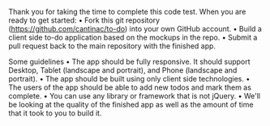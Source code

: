 Thank you for taking the time to complete this code test. 
When you are ready to get started:
•   Fork this git repository (https://github.com/cantinac/to-do) into your own GitHub account.
•   Build a client side to-do application based on the mockups in the repo.
•   Submit a pull request back to the main repository with the finished app.


Some guidelines
•   The app should be fully responsive. It should support Desktop, Tablet (landscape and portrait), and Phone (landscape and portrait).
•   The app should be built using only client side technologies.
•   The users of the app should be able to add new todos and mark them as complete.
•   You can use any library or framework that is not jQuery.
•   We'll be looking at the quality of the finished app as well as the amount of time that it took to you to build it.
